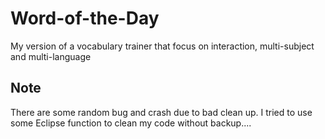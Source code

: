 # Word-of-the-Day
My version of a vocabulary trainer that focus on interaction, multi-subject and multi-language

## Note
There are some random bug and crash due to bad clean up. I tried to use some Eclipse function to clean my code without backup....
